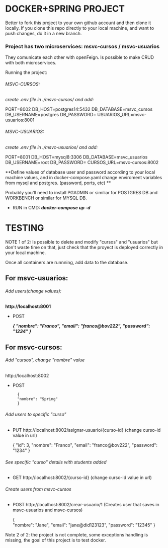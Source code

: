# DOCKER+SPRING PROJECT

Better to fork this project to your own github account and then clone it
locally. 
If you clone this repo directly to your local machine,
and want to push changes, do it in a new branch.

### Project has two microservices: msvc-cursos / msvc-usuarios

They comunicate each other with openFeign. Is possible to make
CRUD with both microservices.

Running the project:

###### MSVC-CURSOS:
_create .env file in ./msvc-cursos/ and add:_

PORT=8002
DB_HOST=postgres14:5432
DB_DATABASE=msvc_cursos
DB_USERNAME=postgres
DB_PASSWORD=
USUARIOS_URL=msvc-usuarios:8001


###### MSVC-USUARIOS:

_create .env file in ./msvc-usuarios/ and add:_

PORT=8001
DB_HOST=mysql8:3306
DB_DATABASE=msvc_usuarios
DB_USERNAME=root
DB_PASSWORD=
CURSOS_URL=msvc-cursos:8002

**Define values of database user and password according
to your local machine values, and in docker-compose.yaml
change enviroment variables from mysql and postgres. (password, ports, etc) **

Probably you'll need to install PGADMIN or similiar for POSTGRES DB
and WORKBENCH or similar for MYSQL DB.



- RUN in CMD:
***docker-compose up -d***

# TESTING

NOTE 1 of 2: Is possible to delete and modify "cursos" and
"usuarios" but don't waste time on that, just check
that the proyect is deployed correctly in your
local machine.


Once all containers are runnning, add data to the 
database.

## For msvc-usuarios:
###### Add users(change values):
**http://localhost:8001**

- POST


    ***{
    "nombre": "Franco",
    "email": "franco@bov222",
    "password": "1234"
    }***

## For msvc-cursos:

###### Add "cursos", change "nombre" value

http://localhost:8002
- POST

        {
        "nombre": "Spring"
        }

    
###### Add users to specific "curso"
- PUT
http://localhost:8002/asignar-usuario/{curso-id}
(change curso-id value in url)


    {
    "id": 3,
    "nombre": "Franco",
    "email": "franco@bov222",
    "password": "1234"
    }

###### See specific "curso" details with students added
- GET
http://localhost:8002/{curso-id}
(change curso-id value in url)

###### Create users from msvc-cursos 
- POST
http://localhost:8002/crear-usuario/1
(Creates user that saves in msvc-usuarios
and msvc-cursos)


    {        
    "nombre": "Jane",
    "email": "jane@did123123",
    "password": "12345"
    }





Note 2 of 2: the project is not complete, some exceptions
handling is missing, the goal of this project is to test docker. 